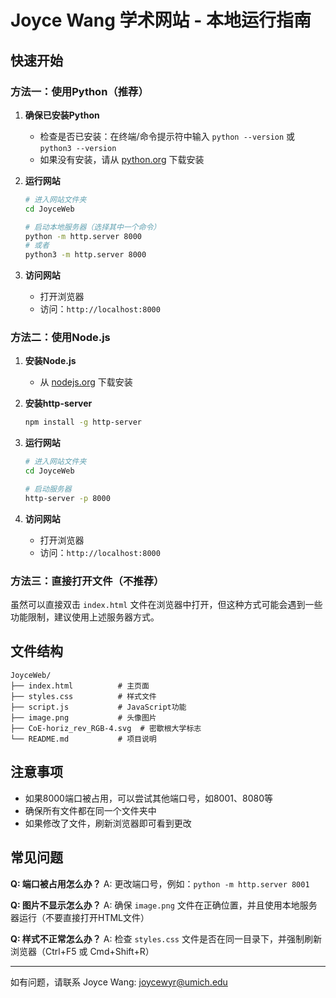 # Joyce Wang 学术网站 - 本地运行指南

## 快速开始

### 方法一：使用Python（推荐）

1. **确保已安装Python**
   - 检查是否已安装：在终端/命令提示符中输入 `python --version` 或 `python3 --version`
   - 如果没有安装，请从 [python.org](https://www.python.org/) 下载安装

2. **运行网站**
   ```bash
   # 进入网站文件夹
   cd JoyceWeb
   
   # 启动本地服务器（选择其中一个命令）
   python -m http.server 8000
   # 或者
   python3 -m http.server 8000
   ```

3. **访问网站**
   - 打开浏览器
   - 访问：`http://localhost:8000`

### 方法二：使用Node.js

1. **安装Node.js**
   - 从 [nodejs.org](https://nodejs.org/) 下载安装

2. **安装http-server**
   ```bash
   npm install -g http-server
   ```

3. **运行网站**
   ```bash
   # 进入网站文件夹
   cd JoyceWeb
   
   # 启动服务器
   http-server -p 8000
   ```

4. **访问网站**
   - 打开浏览器
   - 访问：`http://localhost:8000`

### 方法三：直接打开文件（不推荐）

虽然可以直接双击 `index.html` 文件在浏览器中打开，但这种方式可能会遇到一些功能限制，建议使用上述服务器方式。

## 文件结构

```
JoyceWeb/
├── index.html          # 主页面
├── styles.css          # 样式文件
├── script.js           # JavaScript功能
├── image.png           # 头像图片
├── CoE-horiz_rev_RGB-4.svg  # 密歇根大学标志
└── README.md           # 项目说明
```

## 注意事项

- 如果8000端口被占用，可以尝试其他端口号，如8001、8080等
- 确保所有文件都在同一个文件夹中
- 如果修改了文件，刷新浏览器即可看到更改

## 常见问题

**Q: 端口被占用怎么办？**
A: 更改端口号，例如：`python -m http.server 8001`

**Q: 图片不显示怎么办？**
A: 确保 `image.png` 文件在正确位置，并且使用本地服务器运行（不要直接打开HTML文件）

**Q: 样式不正常怎么办？**
A: 检查 `styles.css` 文件是否在同一目录下，并强制刷新浏览器（Ctrl+F5 或 Cmd+Shift+R）

---

如有问题，请联系 Joyce Wang: joycewyr@umich.edu
